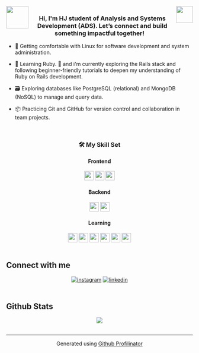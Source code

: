 <div align="right">
<img src="https://raw.githubusercontent.com/fnky/fnky/fnky/img/smile.gif" align="right" height="45" width="45" />
</div>  
  

<img src="https://raw.githubusercontent.com/fnky/fnky/fnky/img/fan-1.gif" align="left" height="60" width="60" />  
  

### <div align="center">Hi, I'm HJ student of Analysis and Systems Development (ADS). Let’s connect and build something impactful together!</div>  
  

- 🐧 Getting comfortable with Linux for software development and system administration.  
  

- 💎 Learning Ruby. 🚀 and i'm currently exploring the Rails stack and following beginner-friendly tutorials to deepen my understanding of Ruby on Rails development.  
  

- 🗃️ Exploring databases like PostgreSQL (relational) and MongoDB (NoSQL) to manage and query data.  
  

- 📦 Practicing Git and GitHub for version control and collaboration in team projects.  
  

<br/>  

<div align="center">

### 🛠️ My Skill Set

#### **Frontend**  
<img src="https://img.shields.io/badge/CSS3-1572B6?style=flat&logo=css3&logoColor=white" height="25" />  
<img src="https://img.shields.io/badge/HTML5-E34F26?style=flat&logo=html5&logoColor=white" height="25" />  
<img src="https://img.shields.io/badge/JavaScript-F7DF1E?style=flat&logo=javascript&logoColor=black" height="25" />  

#### **Backend**  
<img src="https://img.shields.io/badge/Git-F05032?style=flat&logo=git&logoColor=white" height="25" />  
<img src="https://img.shields.io/badge/Node.js-339933?style=flat&logo=node.js&logoColor=white" height="25" />  

#### **Learning**  
<img src="https://img.shields.io/badge/Linux-FCC624?style=flat&logo=linux&logoColor=black" height="25" />  
<img src="https://img.shields.io/badge/MongoDB-47A248?style=flat&logo=mongodb&logoColor=white" height="25" />  
<img src="https://img.shields.io/badge/PostgreSQL-4169E1?style=flat&logo=postgresql&logoColor=white" height="25" />  
<img src="https://img.shields.io/badge/Ruby-CC342D?style=flat&logo=ruby&logoColor=white" height="25" />  
<img src="https://img.shields.io/badge/Ruby_on_Rails-CC0000?style=flat&logo=ruby-on-rails&logoColor=white" height="25" />  
<img src="https://img.shields.io/badge/Java-007396?style=flat&logo=java&logoColor=white" height="25" />  

</div>
<br/>  


## Connect with me  
<div align="center">
<a href="https://instagram.com/urljuno" target="_blank">
<img src=https://img.shields.io/badge/instagram-%23000000.svg?&style=for-the-badge&logo=instagram&logoColor=white alt=instagram style="margin-bottom: 5px;" /></a>
<a href="https://linkedin.com/in/harold-junior" target="_blank">
<img src=https://img.shields.io/badge/linkedin-%231E77B5.svg?&style=for-the-badge&logo=linkedin&logoColor=white alt=linkedin style="margin-bottom: 5px;" /></a>  
</div>  
  

<br/>  


## Github Stats  
<div align="center"><img src="https://github-readme-stats.vercel.app/api?username=NuclearJuno&show_icons=true&count_private=true&hide_border=true" align="center" /></div>  

<br/>  

----
<div align="center">Generated using <a href="https://profilinator.rishav.dev/" target="_blank">Github Profilinator</a></div>
